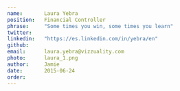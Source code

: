 ```yaml
---
name:       Laura Yebra
position:   Financial Controller
phrase:     "Some times you win, some times you learn"
twitter:    
linkedin:   "https://es.linkedin.com/in/yebra/en"
github:		
email:      laura.yebra@vizzuality.com
photo:      laura_1.png
author:     Jamie
date:       2015-06-24
order:      
---
```



